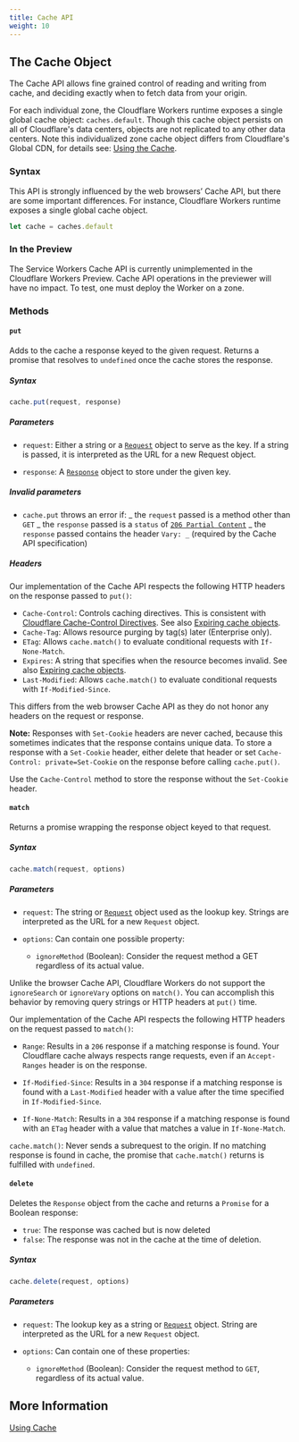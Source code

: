 ```yaml
---
title: Cache API
weight: 10
---
```


## The Cache Object

The Cache API allows fine grained control of reading and writing from cache, and deciding exactly when to fetch data from your origin.

For each individual zone, the Cloudflare Workers runtime exposes a single global cache object: `caches.default`. Though this cache object persists on all of Cloudflare's data centers, objects are not replicated to any other data centers. Note this individualized zone cache object differs from Cloudflare's Global CDN, for details see: [Using the Cache](/about/using-cache).

### Syntax

This API is strongly influenced by the web browsers’ Cache API, but there are some important differences. For instance, Cloudflare Workers runtime exposes a single global cache object.

```javascript
let cache = caches.default
```

### In the Preview

The Service Workers Cache API is currently unimplemented in the Cloudflare Workers Preview. Cache API operations in the previewer will have no impact. To test, one must deploy the Worker on a zone.

### Methods

#### `put`

Adds to the cache a response keyed to the given request. Returns a promise that resolves to `undefined` once the cache stores the response.

##### Syntax

```javascript
cache.put(request, response)
```

##### Parameters

- `request`: Either a string or a [`Request`](/reference/apis/request) object to serve as the key. If a string is passed, it is interpreted as the URL for a new Request object.

- `response`: A [`Response`](/reference/apis/response) object to store under the given key.

##### Invalid parameters

- `cache.put` throws an error if:
  _ the `request` passed is a method other than `GET`
  _ the `response` passed is a `status` of [`206 Partial Content`](https://httpstatuses.com/206)
  _ the `response` passed contains the header `Vary: _` (required by the Cache API specification)

##### Headers

Our implementation of the Cache API respects the following HTTP headers on the response passed to `put()`:

- `Cache-Control`: Controls caching directives. This is consistent with [Cloudflare Cache-Control Directives](https://support.cloudflare.com/hc/en-us/articles/115003206852-Origin-Cache-Control#h_4250342181031546894839080). See also [Expiring cache objects](#expiring-cache-objects).
- `Cache-Tag`: Allows resource purging by tag(s) later (Enterprise only).
- `ETag`: Allows `cache.match()` to evaluate conditional requests with `If-None-Match`.
- `Expires`: A string that specifies when the resource becomes invalid. See also [Expiring cache objects](#expiring-cache-objects).
- `Last-Modified`: Allows `cache.match()` to evaluate conditional requests with `If-Modified-Since`.

This differs from the web browser Cache API as they do not honor any headers on the request or response.

**Note:** Responses with `Set-Cookie` headers are never cached, because this sometimes indicates that the response contains unique data. To store a response with a `Set-Cookie` header, either delete that header or set `Cache-Control: private=Set-Cookie` on the response before calling `cache.put()`.

Use the `Cache-Control` method to store the response without the `Set-Cookie` header.

#### `match`

Returns a promise wrapping the response object keyed to that request.

##### Syntax

```javascript
cache.match(request, options)
```

##### Parameters

- `request`: The string or [`Request`](/reference/apis/request) object used as the lookup key. Strings are interpreted as the URL for a new `Request` object.

- `options`: Can contain one possible property: 
  - `ignoreMethod` (Boolean): Consider the request method a GET regardless of its actual value.

Unlike the browser Cache API, Cloudflare Workers do not support the `ignoreSearch` or `ignoreVary` options on `match()`. You can accomplish this behavior by removing query strings or HTTP headers at `put()` time.

Our implementation of the Cache API respects the following HTTP headers on the request passed to `match()`:

- `Range`: Results in a `206` response if a matching response is found. Your Cloudflare cache always respects range requests, even if an `Accept-Ranges` header is on the response.

- `If-Modified-Since`: Results in a `304` response if a matching response is found with a `Last-Modified` header with a value after the time specified in `If-Modified-Since`.

- `If-None-Match`: Results in a `304` response if a matching response is found with an `ETag` header with a value that matches a value in `If-None-Match`.

`cache.match()`: Never sends a subrequest to the origin. If no matching response is found in cache, the promise that `cache.match()` returns is fulfilled with `undefined`.

#### `delete`

Deletes the `Response` object from the cache and returns a `Promise` for a Boolean response:

- `true`: The response was cached but is now deleted
- `false`: The response was not in the cache at the time of deletion.

##### Syntax

```javascript
cache.delete(request, options)
```

##### Parameters

- `request`: The lookup key as a string or [`Request`](/reference/apis/request) object. String are interpreted as the URL for a new `Request` object.

- `options`: Can contain one of these properties:

    - `ignoreMethod` (Boolean): Consider the request method to `GET`, regardless of its actual value.

## More Information

[Using Cache](/about/using-cache)
